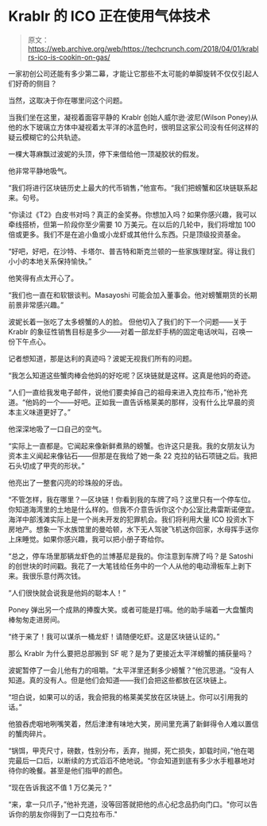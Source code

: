 # Krablr 的 ICO 正在使用气体技术

> 原文：<https://web.archive.org/web/https://techcrunch.com/2018/04/01/krablrs-ico-is-cookin-on-gas/>

一家初创公司还能有多少第二幕，才能让它那些不太可能的单脚旋转不仅仅引起人们好奇的侧目？

当然，这取决于你在哪里问这个问题。

当我们坐在这里，凝视着面容平静的 Krablr 创始人威尔逊·波尼(Wilson Poney)从他的水下玻璃立方体中凝视着太平洋的冰蓝色时，很明显这家公司没有任何这样的疑云模糊它的公共轨迹。

一棵大荨麻飘过波妮的头顶，停下来借给他一顶凝胶状的假发。

他非常平静地吸气。

“我们将进行区块链历史上最大的代币销售，”他宣布。“我们把螃蟹和区块链联系起来。句号。

“你读过《T2》白皮书对吗？真正的金奖券。你想加入吗？如果你感兴趣，我可以牵线搭桥，但第一阶段你至少需要 10 万美元。在以后的几轮中，我们将增加 100 倍或更多。我们不是在追小鱼或小龙虾或其他什么东西。只是顶级投资基金。

“好吧，好吧，在沙特、卡塔尔、普吉特和斯克兰顿的一些家族理财室。得让我们小小的本地关系保持愉快。”

他笑得有点太开心了。

“我们也一直在和软银谈判。Masayoshi 可能会加入董事会。他对螃蟹期货的长期前景非常感兴趣。”

波妮长着一张吃了太多螃蟹的人的脸。
但他切入了我们的下一个问题——关于 Krablr 的象征性销售目标是多少——对着一部龙虾手柄的固定电话吠叫，召唤一份下午点心。

记者想知道，那是达利的真迹吗？波妮无视我们所有的问题。

“我怎么知道这些蟹肉棒会他妈的好吃呢？区块链就是这样。这真是他妈的奇迹。

“人们一直给我发电子邮件，说他们要卖掉自己的祖母来进入克拉布币，”他补充道。“他妈的一个——好吧。正如我一直告诉格莱美的那样，没有什么比早晨的资本主义味道更好了。”

他深深地吸了一口自己的空气。

“实际上一直都是。它闻起来像新鲜煮熟的螃蟹。也许这只是我。我的女朋友认为资本主义闻起来像钻石——但那是在我给了她一条 22 克拉的钻石项链之后。我把石头切成了甲壳的形状。”

他亮出了一整套闪亮的珍珠般的牙齿。

“不管怎样，我在哪里？—区块链！你看到我的车牌了吗？这里只有一个停车位。你知道海湾里的土地是什么样的。但我不介意告诉你这个办公室比弗雷斯诺便宜。海洋中部浅滩实际上是一个尚未开发的犯罪机会。我们将利用大量 ICO 投资水下房地产。想象一下水族馆里的曼哈顿，水下无人驾驶飞机送你回家，水母挥手送你上床睡觉。如果你感兴趣，我可以把小册子寄给你。

“总之，停车场里那辆龙虾色的兰博基尼是我的。你注意到车牌了吗？是 Satoshi 的创世块的时间戳。我花了一大笔钱给任务中的一个人从他的电动滑板车上剥下来。我很乐意付两次钱。

“人们很快就会说我是他妈的聪本人！”

Poney 弹出另一个成熟的捧腹大笑。或者可能是打嗝。他的助手端着一大盘蟹肉棒匆匆走进房间。

“终于来了！我可以谋杀一桶龙虾！请随便吃虾。这是区块链认证的。”

那么 Krablr 为什么要把总部搬到 SF 呢？是为了更接近太平洋螃蟹的捕获量吗？

波妮暂停了一会儿他有力的咀嚼。“太平洋里还剩多少螃蟹？”他沉思道。“没有人知道。真的没有人。但是他们会知道——我们会把这些都放在区块链上。

“坦白说，如果可以的话，我会把我的格莱美奖放在区块链上。你可以引用我的话。”

他狼吞虎咽地咧嘴笑着，然后津津有味地大笑，房间里充满了新鲜得令人难以置信的蟹肉碎片。

“锅饵，甲壳尺寸，磅数，性别分布，丢弃，抛掷，死亡损失，卸载时间，”他在喝完最后一口后，以断续的方式滔滔不绝地说。“你会知道到底有多少水手粗暴地对待你的晚餐。甚至是他们指甲的颜色。

“现在告诉我这不值 1 万亿美元？”

“来，拿一只爪子，”他补充道，没等回答就把他的点心纪念品扔向门口。"你可以告诉你的朋友你得到了一口克拉布币."